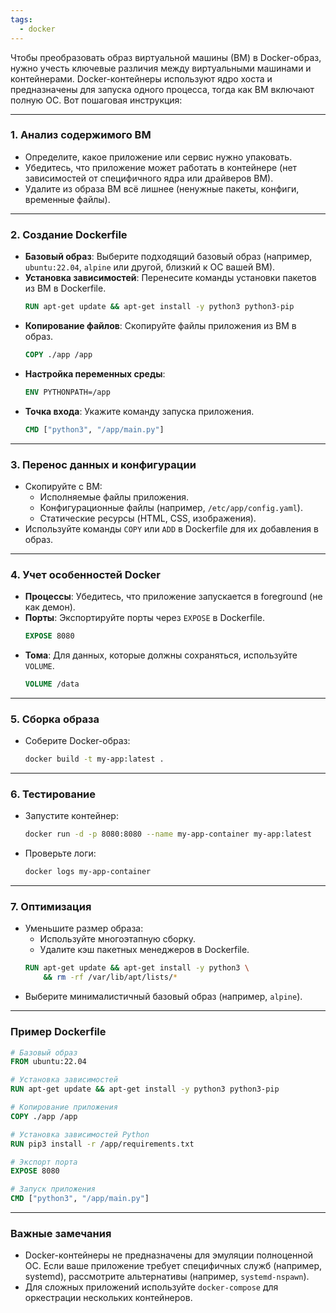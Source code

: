 ```yaml
---
tags:
  - docker
---
```

Чтобы преобразовать образ виртуальной машины (ВМ) в Docker-образ, нужно учесть ключевые различия между виртуальными машинами и контейнерами. Docker-контейнеры используют ядро хоста и предназначены для запуска одного процесса, тогда как ВМ включают полную ОС. Вот пошаговая инструкция:

---

### 1. **Анализ содержимого ВМ**
   - Определите, какое приложение или сервис нужно упаковать.
   - Убедитесь, что приложение может работать в контейнере (нет зависимостей от специфичного ядра или драйверов ВМ).
   - Удалите из образа ВМ всё лишнее (ненужные пакеты, конфиги, временные файлы).

---

### 2. **Создание Dockerfile**
   - **Базовый образ**: Выберите подходящий базовый образ (например, `ubuntu:22.04`, `alpine` или другой, близкий к ОС вашей ВМ).
   - **Установка зависимостей**: Перенесите команды установки пакетов из ВМ в Dockerfile.
     ```dockerfile
     RUN apt-get update && apt-get install -y python3 python3-pip
     ```
   - **Копирование файлов**: Скопируйте файлы приложения из ВМ в образ.
     ```dockerfile
     COPY ./app /app
     ```
   - **Настройка переменных среды**:
     ```dockerfile
     ENV PYTHONPATH=/app
     ```
   - **Точка входа**: Укажите команду запуска приложения.
     ```dockerfile
     CMD ["python3", "/app/main.py"]
     ```

---

### 3. **Перенос данных и конфигурации**
   - Скопируйте с ВМ:
     - Исполняемые файлы приложения.
     - Конфигурационные файлы (например, `/etc/app/config.yaml`).
     - Статические ресурсы (HTML, CSS, изображения).
   - Используйте команды `COPY` или `ADD` в Dockerfile для их добавления в образ.

---

### 4. **Учет особенностей Docker**
   - **Процессы**: Убедитесь, что приложение запускается в foreground (не как демон).
   - **Порты**: Экспортируйте порты через `EXPOSE` в Dockerfile.
     ```dockerfile
     EXPOSE 8080
     ```
   - **Тома**: Для данных, которые должны сохраняться, используйте `VOLUME`.
     ```dockerfile
     VOLUME /data
     ```

---

### 5. **Сборка образа**
   - Соберите Docker-образ:
     ```bash
     docker build -t my-app:latest .
     ```

---

### 6. **Тестирование**
   - Запустите контейнер:
     ```bash
     docker run -d -p 8080:8080 --name my-app-container my-app:latest
     ```
   - Проверьте логи:
     ```bash
     docker logs my-app-container
     ```

---

### 7. **Оптимизация**
   - Уменьшите размер образа:
     - Используйте многоэтапную сборку.
     - Удалите кэш пакетных менеджеров в Dockerfile.
     ```dockerfile
     RUN apt-get update && apt-get install -y python3 \
         && rm -rf /var/lib/apt/lists/*
     ```
   - Выберите минималистичный базовый образ (например, `alpine`).

---

### Пример Dockerfile
```dockerfile
# Базовый образ
FROM ubuntu:22.04

# Установка зависимостей
RUN apt-get update && apt-get install -y python3 python3-pip

# Копирование приложения
COPY ./app /app

# Установка зависимостей Python
RUN pip3 install -r /app/requirements.txt

# Экспорт порта
EXPOSE 8080

# Запуск приложения
CMD ["python3", "/app/main.py"]
```

---

### Важные замечания
- Docker-контейнеры не предназначены для эмуляции полноценной ОС. Если ваше приложение требует специфичных служб (например, systemd), рассмотрите альтернативы (например, `systemd-nspawn`).
- Для сложных приложений используйте `docker-compose` для оркестрации нескольких контейнеров.